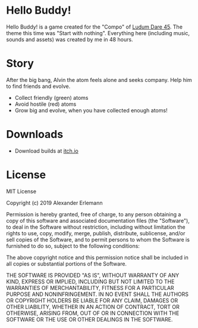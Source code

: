 # Hello Buddy!
Hello Buddy! is a game created for the "Compo" of [Ludum Dare 45](https://ldjam.com). The theme this time was "Start with nothing". Everything here (including music, sounds and assets) was created by me in 48 hours.

# Story
After the big bang, Alvin the atom feels alone and seeks company. Help him to find friends and evolve.
  - Collect friendly (green) atoms
  - Avoid hostile (red) atoms
  - Grow big and evolve, when you have collected enough atoms!
  
# Downloads
  - Download builds at [itch.io](https://d4rkweasel.itch.io)

  
# License

MIT License

Copyright (c) 2019 Alexander Erlemann

Permission is hereby granted, free of charge, to any person obtaining a copy
of this software and associated documentation files (the "Software"), to deal
in the Software without restriction, including without limitation the rights
to use, copy, modify, merge, publish, distribute, sublicense, and/or sell
copies of the Software, and to permit persons to whom the Software is
furnished to do so, subject to the following conditions:

The above copyright notice and this permission notice shall be included in all
copies or substantial portions of the Software.

THE SOFTWARE IS PROVIDED "AS IS", WITHOUT WARRANTY OF ANY KIND, EXPRESS OR
IMPLIED, INCLUDING BUT NOT LIMITED TO THE WARRANTIES OF MERCHANTABILITY,
FITNESS FOR A PARTICULAR PURPOSE AND NONINFRINGEMENT. IN NO EVENT SHALL THE
AUTHORS OR COPYRIGHT HOLDERS BE LIABLE FOR ANY CLAIM, DAMAGES OR OTHER
LIABILITY, WHETHER IN AN ACTION OF CONTRACT, TORT OR OTHERWISE, ARISING FROM,
OUT OF OR IN CONNECTION WITH THE SOFTWARE OR THE USE OR OTHER DEALINGS IN THE
SOFTWARE.
